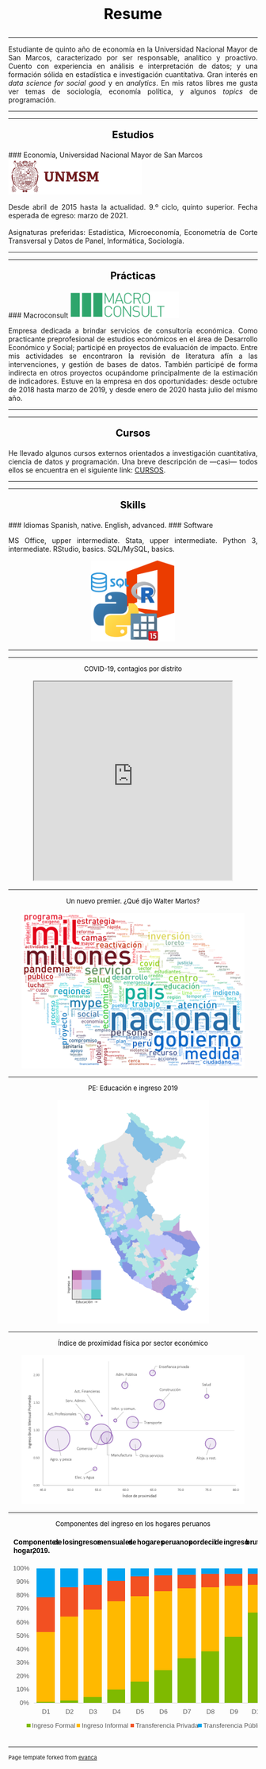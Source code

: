 <p align="center" style="font-size:30px; color: black;"><b>Resume</b></p>

---

<p align="justify">Estudiante de quinto año de economía en la Universidad Nacional Mayor de San Marcos, caracterizado por ser responsable, analítico y proactivo. Cuento con experiencia en análisis e interpretación de datos; y una formación sólida en estadística e investigación cuantitativa. Gran interés en <i>data science for social good</i> y en <i>analytics</i>. En mis ratos libres me gusta ver temas de sociología, economía política, y algunos <i>topics</i> de programación.</p>

---
---

<p align="center" style="font-size:20px; color: black;"><b>Estudios</b></p>
### Economía, Universidad Nacional Mayor de San Marcos
<img src="images/LogoSanmarcos.png?raw=true" width="270" height="71" />
<p align="justify">Desde abril de 2015 hasta la actualidad. 9.º ciclo, quinto superior. Fecha esperada de egreso: marzo de 2021.
  <br>
  <br>
Asignaturas preferidas: Estadística, Microeconomía, Econometría de Corte Transversal y Datos de Panel, Informática, Sociología.
</p>

---
---

<p align="center" style="font-size:20px; color: black;"><b>Prácticas</b></p>
### Macroconsult
<img src="images/LogoMacroconsult.png?raw=true" width="220" height="53" />
<p align="justify">Empresa dedicada a brindar servicios de consultoría económica. Como practicante preprofesional de estudios económicos en el área de Desarrollo Económico y Social; participé en proyectos de evaluación de impacto. Entre mis actividades se encontraron la revisión de literatura afín a las intervenciones, y gestión de bases de datos. También participé de forma indirecta en otros proyectos ocupándome principalmente de la estimación de indicadores. Estuve en la empresa en dos oportunidades: desde octubre de 2018 hasta marzo de 2019, y desde enero de 2020 hasta julio del mismo año.
</p>

---
---

<p align="center" style="font-size:20px; color: black;"><b>Cursos</b></p>

<p align="justify">He llevado algunos cursos externos orientados a investigación cuantitativa, ciencia de datos y programación. Una breve descripción de —casi— todos ellos se encuentra en el siguiente link: <a href="https://drodrigo96.github.io/courses_page">CURSOS</a>.</p>

---
---

<p align="center" style="font-size:20px; color: black;"><b>Skills</b></p>
### Idiomas
Spanish, native. English, advanced.
### Software
<p align="justify">MS Office, upper intermediate. Stata, upper intermediate. Python 3, intermediate. RStudio, basics. SQL/MySQL, basics.</p>

<p style="text-align:center;"><img src="images/LogosSoftware.png?raw=true" width="170" height="164" /></p>


---
---

<p align="center" style="font-size:13px; color:black;">
  COVID-19, contagios por distrito
  <br>
  <br>
  <iframe src="https://drodrigo96.github.io/COVID19.html" width="400" height="400"></iframe>
 </p>

---

<p align="center" style="font-size:13px; color:black;">
  Un nuevo premier. ¿Qué dijo Walter Martos?
  <br>
  <br>
  <img src="images/MartozSpeech.png?raw=true" width="450" height="313" />
 </p>

---

<p align="center" style="font-size:13px; color:black;">
  PE: Educación e ingreso 2019
  <br>
  <br>
  <img src="images/GraficoMapa.png?raw=true" width="307" height="450" />
</p>

---

<p align="center" style="font-size:13px; color:black;">
  Índice de proximidad física por sector económico
  <br>
  <br>
  <img src="images/GraficoProximidad.png?raw=true" width="450" height="300" />
</p>

---

<p align="center" style="font-size:13px; color:black;">
  Componentes del ingreso en los hogares peruanos
  <br>
  <br>
  <svg width="542" height="439" xmlns="http://www.w3.org/2000/svg" xmlns:xlink="http://www.w3.org/1999/xlink" overflow="hidden"><defs><clipPath id="clip0"><rect x="369" y="142" width="542" height="439"/></clipPath><clipPath id="clip1"><rect x="420" y="207" width="476" height="273"/></clipPath><clipPath id="clip2"><rect x="420" y="207" width="476" height="273"/></clipPath><clipPath id="clip3"><rect x="420" y="207" width="476" height="273"/></clipPath><clipPath id="clip4"><rect x="420" y="207" width="476" height="273"/></clipPath><clipPath id="clip5"><rect x="369" y="193" width="541" height="351"/></clipPath><clipPath id="clip6"><rect x="369" y="193" width="541" height="351"/></clipPath><clipPath id="clip7"><rect x="369" y="193" width="541" height="351"/></clipPath><clipPath id="clip8"><rect x="369" y="193" width="541" height="351"/></clipPath><clipPath id="clip9"><rect x="369" y="193" width="541" height="351"/></clipPath><clipPath id="clip10"><rect x="369" y="193" width="541" height="351"/></clipPath><clipPath id="clip11"><rect x="369" y="193" width="541" height="351"/></clipPath><clipPath id="clip12"><rect x="369" y="193" width="541" height="351"/></clipPath><clipPath id="clip13"><rect x="369" y="193" width="541" height="351"/></clipPath><clipPath id="clip14"><rect x="369" y="193" width="541" height="351"/></clipPath><clipPath id="clip15"><rect x="369" y="193" width="541" height="351"/></clipPath><clipPath id="clip16"><rect x="369" y="193" width="541" height="351"/></clipPath><clipPath id="clip17"><rect x="369" y="193" width="541" height="351"/></clipPath><clipPath id="clip18"><rect x="369" y="193" width="541" height="351"/></clipPath><clipPath id="clip19"><rect x="369" y="193" width="541" height="351"/></clipPath><clipPath id="clip20"><rect x="369" y="193" width="541" height="351"/></clipPath><clipPath id="clip21"><rect x="369" y="193" width="541" height="351"/></clipPath><clipPath id="clip22"><rect x="369" y="193" width="541" height="351"/></clipPath><clipPath id="clip23"><rect x="369" y="193" width="541" height="351"/></clipPath><clipPath id="clip24"><rect x="369" y="193" width="541" height="351"/></clipPath><clipPath id="clip25"><rect x="369" y="193" width="541" height="351"/></clipPath><clipPath id="clip26"><rect x="369" y="193" width="541" height="351"/></clipPath><clipPath id="clip27"><rect x="369" y="193" width="541" height="351"/></clipPath><clipPath id="clip28"><rect x="369" y="193" width="541" height="351"/></clipPath><clipPath id="clip29"><rect x="369" y="193" width="541" height="351"/></clipPath><clipPath id="clip30"><rect x="369" y="193" width="541" height="351"/></clipPath><clipPath id="clip31"><rect x="369" y="193" width="541" height="351"/></clipPath><clipPath id="clip32"><rect x="369" y="193" width="541" height="351"/></clipPath><clipPath id="clip33"><rect x="369" y="193" width="541" height="351"/></clipPath><clipPath id="clip34"><rect x="369" y="193" width="541" height="351"/></clipPath></defs><g clip-path="url(#clip0)" transform="translate(-369 -142)"><g clip-path="url(#clip1)"><path d="M426 477 463 477 463 479 426 479ZM474 474 510 474 510 479 474 479ZM521 467 558 467 558 479 521 479ZM569 452 605 452 605 479 569 479ZM616 436 653 436 653 479 616 479ZM664 413 700 413 700 479 664 479ZM711 389 748 389 748 479 711 479ZM759 375 795 375 795 479 759 479ZM806 346 842 346 842 479 806 479ZM853 297 890 297 890 479 853 479Z" fill="#7FBA00"/></g><g clip-path="url(#clip2)"><path d="M426 336 463 336 463 477 426 477ZM474 305 510 305 510 474 474 474ZM521 291 558 291 558 467 521 467ZM569 274 605 274 605 452 569 452ZM616 264 653 264 653 436 616 436ZM664 254 700 254 700 413 664 413ZM711 248 748 248 748 389 711 389ZM759 246 795 246 795 375 759 375ZM806 243 842 243 842 346 806 346ZM853 241 890 241 890 297 853 297Z" fill="#FFB900"/></g><g clip-path="url(#clip3)"><path d="M426 266 463 266 463 336 426 336ZM474 246 510 246 510 305 474 305ZM521 241 558 241 558 291 521 291ZM569 233 605 233 605 274 569 274ZM616 224 653 224 653 264 616 264ZM664 222 700 222 700 254 664 254ZM711 221 748 221 748 248 711 248ZM759 219 795 219 795 246 759 246ZM806 219 842 219 842 243 806 243ZM853 219 890 219 890 241 853 241Z" fill="#F25022"/></g><g clip-path="url(#clip4)"><path d="M426 208 463 208 463 266 426 266ZM474 208 510 208 510 246 474 246ZM521 208 558 208 558 241 521 241ZM569 208 605 208 605 233 569 233ZM616 208 653 208 653 224 616 224ZM664 208 700 208 700 222 664 222ZM711 208 748 208 748 221 711 221ZM759 208 795 208 795 219 759 219ZM806 208 842 208 842 219 806 219ZM853 208 890 208 890 219 853 219Z" fill="#00A4EF"/></g><g clip-path="url(#clip5)"><path d="M420.5 479.5 895.5 479.5" stroke="#D9D9D9" stroke-linejoin="round" stroke-miterlimit="10" fill="none" fill-rule="evenodd"/></g><g clip-path="url(#clip6)"><text fill="#595959" font-family="Calibri,Calibri_MSFontService,sans-serif" font-weight="400" font-size="13" transform="translate(392.083 483)">0%</text></g><g clip-path="url(#clip7)"><text fill="#595959" font-family="Calibri,Calibri_MSFontService,sans-serif" font-weight="400" font-size="13" transform="translate(385.323 456)">10%</text></g><g clip-path="url(#clip8)"><text fill="#595959" font-family="Calibri,Calibri_MSFontService,sans-serif" font-weight="400" font-size="13" transform="translate(385.323 429)">20%</text></g><g clip-path="url(#clip9)"><text fill="#595959" font-family="Calibri,Calibri_MSFontService,sans-serif" font-weight="400" font-size="13" transform="translate(385.323 402)">30%</text></g><g clip-path="url(#clip10)"><text fill="#595959" font-family="Calibri,Calibri_MSFontService,sans-serif" font-weight="400" font-size="13" transform="translate(385.323 375)">40%</text></g><g clip-path="url(#clip11)"><text fill="#595959" font-family="Calibri,Calibri_MSFontService,sans-serif" font-weight="400" font-size="13" transform="translate(385.323 348)">50%</text></g><g clip-path="url(#clip12)"><text fill="#595959" font-family="Calibri,Calibri_MSFontService,sans-serif" font-weight="400" font-size="13" transform="translate(385.323 321)">60%</text></g><g clip-path="url(#clip13)"><text fill="#595959" font-family="Calibri,Calibri_MSFontService,sans-serif" font-weight="400" font-size="13" transform="translate(385.323 293)">70%</text></g><g clip-path="url(#clip14)"><text fill="#595959" font-family="Calibri,Calibri_MSFontService,sans-serif" font-weight="400" font-size="13" transform="translate(385.323 266)">80%</text></g><g clip-path="url(#clip15)"><text fill="#595959" font-family="Calibri,Calibri_MSFontService,sans-serif" font-weight="400" font-size="13" transform="translate(385.323 239)">90%</text></g><g clip-path="url(#clip16)"><text fill="#595959" font-family="Calibri,Calibri_MSFontService,sans-serif" font-weight="400" font-size="13" transform="translate(378.563 212)">100%</text></g><g clip-path="url(#clip17)"><text fill="#595959" font-family="Calibri,Calibri_MSFontService,sans-serif" font-weight="400" font-size="13" transform="translate(436.998 501)">D1</text></g><g clip-path="url(#clip18)"><text fill="#595959" font-family="Calibri,Calibri_MSFontService,sans-serif" font-weight="400" font-size="13" transform="translate(484.468 501)">D2</text></g><g clip-path="url(#clip19)"><text fill="#595959" font-family="Calibri,Calibri_MSFontService,sans-serif" font-weight="400" font-size="13" transform="translate(531.937 501)">D3</text></g><g clip-path="url(#clip20)"><text fill="#595959" font-family="Calibri,Calibri_MSFontService,sans-serif" font-weight="400" font-size="13" transform="translate(579.406 501)">D4</text></g><g clip-path="url(#clip21)"><text fill="#595959" font-family="Calibri,Calibri_MSFontService,sans-serif" font-weight="400" font-size="13" transform="translate(626.876 501)">D5</text></g><g clip-path="url(#clip22)"><text fill="#595959" font-family="Calibri,Calibri_MSFontService,sans-serif" font-weight="400" font-size="13" transform="translate(674.345 501)">D6</text></g><g clip-path="url(#clip23)"><text fill="#595959" font-family="Calibri,Calibri_MSFontService,sans-serif" font-weight="400" font-size="13" transform="translate(721.815 501)">D7</text></g><g clip-path="url(#clip24)"><text fill="#595959" font-family="Calibri,Calibri_MSFontService,sans-serif" font-weight="400" font-size="13" transform="translate(769.284 501)">D8</text></g><g clip-path="url(#clip25)"><text fill="#595959" font-family="Calibri,Calibri_MSFontService,sans-serif" font-weight="400" font-size="13" transform="translate(816.753 501)">D9</text></g><g clip-path="url(#clip26)"><text fill="#595959" font-family="Calibri,Calibri_MSFontService,sans-serif" font-weight="400" font-size="13" transform="translate(860.843 501)">D10</text></g><g clip-path="url(#clip27)"><rect x="406" y="521" width="8" height="7" fill="#7FBA00"/></g><g clip-path="url(#clip28)"><text fill="#595959" font-family="Calibri,Calibri_MSFontService,sans-serif" font-weight="400" font-size="13" transform="translate(416.852 529)">Ingreso Formal</text></g><g clip-path="url(#clip29)"><rect x="507" y="521" width="7" height="7" fill="#FFB900"/></g><g clip-path="url(#clip30)"><text fill="#595959" font-family="Calibri,Calibri_MSFontService,sans-serif" font-weight="400" font-size="13" transform="translate(517.385 529)">Ingreso Informal</text></g><g clip-path="url(#clip31)"><rect x="616" y="521" width="7" height="7" fill="#F25022"/></g><g clip-path="url(#clip32)"><text fill="#595959" font-family="Calibri,Calibri_MSFontService,sans-serif" font-weight="400" font-size="13" transform="translate(626.225 529)">Transferencia Privada</text></g><g clip-path="url(#clip33)"><rect x="752" y="521" width="8" height="7" fill="#00A4EF"/></g><g clip-path="url(#clip34)"><text fill="#595959" font-family="Calibri,Calibri_MSFontService,sans-serif" font-weight="400" font-size="13" transform="translate(762.905 529)">Transferencia Pública</text></g><text font-family="Calibri,Calibri_MSFontService,sans-serif" font-weight="700" font-size="14" transform="translate(379.496 160)">Componentes<tspan x="81.4733" y="0">de</tspan><tspan x="99.4467" y="0">los</tspan><tspan x="118.92" y="0">ingresos</tspan><tspan x="168.893" y="0">mensuales</tspan><tspan x="231.867" y="0">de</tspan><tspan x="249.84" y="0">hogares</tspan><tspan x="297.98" y="0">peruanos</tspan><tspan x="353.953" y="0">por</tspan><tspan x="376.927" y="0">decil</tspan><tspan x="406.733" y="0">de</tspan><tspan x="424.707" y="0">ingreso</tspan><tspan x="469.353" y="0">bruto</tspan><tspan x="504" y="0">del</tspan><tspan x="0" y="17">hogar,</tspan><tspan x="38.5" y="17">2019</tspan>.<tspan font-weight="300" font-size="13" x="0" y="408">Fuente</tspan><tspan font-weight="300" font-size="13" x="37.8333" y="408">:</tspan><tspan font-weight="300" font-size="13" x="44.3333" y="408">ENAHO</tspan><tspan font-weight="300" font-size="13" x="86.8333" y="408">2019</tspan><tspan font-weight="300" font-size="13" x="114.167" y="408">.</tspan><tspan font-weight="300" font-size="13" x="120.5" y="408">Elaboración</tspan><tspan font-weight="300" font-size="13" x="187" y="408">propia</tspan><tspan font-weight="300" font-size="13" x="222" y="408">.</tspan></text></g></svg>
</p>

---
<p style="font-size:11px">Page template forked from <a href="https://github.com/evanca">evanca</a></p>
<!-- Remove above link if you don't want to attibute -->
